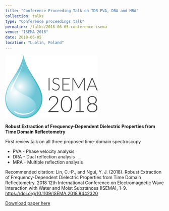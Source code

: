 ```yaml
---
title: "Conference Proceeding Talk on TDR PVA, DRA and MRA"
collection: talks
type: "Conference proceedings talk"
permalink: /talks/2018-06-05-conference-isema
venue: "ISEMA 2018"
date: 2018-06-05
location: "Lublin, Poland"
---
```


<img src="/files/talks_conference/20180605-isema.png">

**Robust Extraction of Frequency-Dependent Dielectric Properties from Time Domain Reflectometry**

First review talk on all three proposed time-domain spectroscopy
- PVA - Phase velocity analysis
- DRA - Dual reflection analysis
- MRA - Multiple reflection analysis

Recommended citation: Lin, C.-P., and Ngui, Y. J. (2018). Robust Extraction of Frequency-Dependent Dielectric Properties from Time Domain Reflectometry. 2018 12th International Conference on Electromagnetic Wave Interaction with Water and Moist Substances (ISEMA), 1–9. https://doi.org/10.1109/ISEMA.2018.8442320

<a href='https://flyercarol.github.io/files/talks_conference/Lin and Ngui - 2018 - Robust Extraction of Frequency-Dependent Dielectri.pdf'>Download paper here</a>
